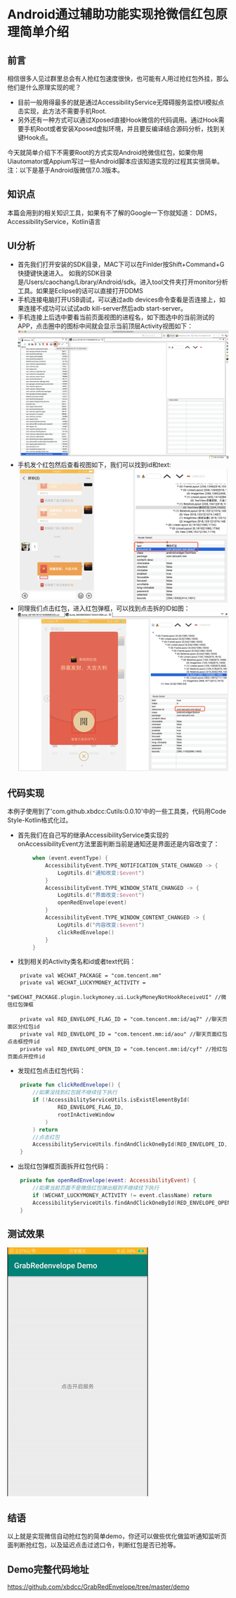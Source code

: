 # Android通过辅助功能实现抢微信红包原理简单介绍

## 前言
相信很多人见过群里总会有人抢红包速度很快，也可能有人用过抢红包外挂，那么他们是什么原理实现的呢？

- 目前一般用得最多的就是通过AccessibilityService无障碍服务监控UI模拟点击实现，此方法不需要手机Root.
- 另外还有一种方式可以通过Xposed直接Hook微信的代码调用。通过Hook需要手机Root或者安装Xposed虚拟环境，并且要反编译结合源码分析，找到关键Hook点。

今天就简单介绍下不需要Root的方式实现Android抢微信红包，如果你用Uiautomator或Appium写过一些Android脚本应该知道实现的过程其实很简单。注：以下是基于Android版微信7.0.3版本。

## 知识点
本篇会用到的相关知识工具，如果有不了解的Google一下你就知道：
DDMS，AccessibilityService，Kotlin语言

## UI分析
- 首先我们打开安装的SDK目录，MAC下可以在Finlder按Shift+Command+G快捷键快速进入。
如我的SDK目录是/Users/caochang/Library/Android/sdk。进入tool文件夹打开monitor分析工具。如果是Eclipse的话可以直接打开DDMS
- 手机连接电脑打开USB调试，可以通过adb devices命令查看是否连接上，如果连接不成功可以试试adb kill-server然后adb start-server。
- 手机连接上后选中要看当前页面视图的进程名，如下图选中的当前测试的APP，点击圈中的图标中间就会显示当前顶层Activity视图如下：
![Monitor主界面](../images/demo/monitor_main.jpg)
- 手机发个红包然后查看视图如下，我们可以找到id和text:
![微信群聊收到红包UI](../images/demo/monitor_wechat_chat.jpg)
- 同理我们点击红包，进入红包弹框，可以找到点击拆的ID如图：     
![拆红包弹框UI](../images/demo/monitor_wechat_open_redenvelope.jpg)

## 代码实现
本例子使用到了'com.github.xbdcc:Cutils:0.0.10'中的一些工具类，代码用Code Style-Kotlin格式化过。
- 首先我们在自己写的继承AccessibilityService类实现的onAccessibilityEvent方法里面判断当前是通知还是界面还是内容改变了：
```kotlin
        when (event.eventType) {
            AccessibilityEvent.TYPE_NOTIFICATION_STATE_CHANGED -> {
                LogUtils.d("通知改变:$event")
            }
            AccessibilityEvent.TYPE_WINDOW_STATE_CHANGED -> {
                LogUtils.d("界面改变:$event")
                openRedEnvelope(event)
            }
            AccessibilityEvent.TYPE_WINDOW_CONTENT_CHANGED -> {
                LogUtils.d("内容改变:$event")
                clickRedEnvelope()
            }
        }
```
- 找到相关的Activity类名和id或者text代码：
```kotin
    private val WECHAT_PACKAGE = "com.tencent.mm"
    private val WECHAT_LUCKYMONEY_ACTIVITY =
        "$WECHAT_PACKAGE.plugin.luckymoney.ui.LuckyMoneyNotHookReceiveUI" //微信红包弹框

    private val RED_ENVELOPE_FLAG_ID = "com.tencent.mm:id/aq7" //聊天页面区分红包id
    private val RED_ENVELOPE_ID = "com.tencent.mm:id/aou" //聊天页面红包点击框控件id
    private val RED_ENVELOPE_OPEN_ID = "com.tencent.mm:id/cyf" //抢红包页面点开控件id
```
- 发现红包点击红包代码：
```kotlin
    private fun clickRedEnvelope() {
        //如果没找到红包就不继续往下执行
        if (!AccessibilityServiceUtils.isExistElementById(
                RED_ENVELOPE_FLAG_ID,
                rootInActiveWindow
            )
        ) return
        //点击红包
        AccessibilityServiceUtils.findAndClickOneById(RED_ENVELOPE_ID, rootInActiveWindow)
    }
```
- 出现红包弹框页面拆开红包代码：
```kotlin
    private fun openRedEnvelope(event: AccessibilityEvent) {
        //如果当前页面不是微信红包弹出框则不继续往下执行
        if (WECHAT_LUCKYMONEY_ACTIVITY != event.className) return
        AccessibilityServiceUtils.findAndClickOneById(RED_ENVELOPE_OPEN_ID, rootInActiveWindow)
    }
```

## 测试效果
![测试Gif](../records/demo.gif)

## 结语
以上就是实现微信自动抢红包的简单demo，你还可以做些优化做监听通知监听页面判断抢红包，以及延迟点击过滤口令，判断红包是否已抢等。

## Demo完整代码地址
https://github.com/xbdcc/GrabRedEnvelope/tree/master/demo


